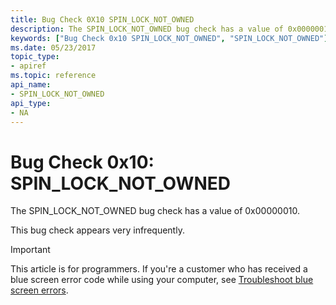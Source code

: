 ```yaml
---
title: Bug Check 0X10 SPIN_LOCK_NOT_OWNED
description: The SPIN_LOCK_NOT_OWNED bug check has a value of 0x00000010.This bug check appears very infrequently.
keywords: ["Bug Check 0x10 SPIN_LOCK_NOT_OWNED", "SPIN_LOCK_NOT_OWNED"]
ms.date: 05/23/2017
topic_type:
- apiref
ms.topic: reference
api_name:
- SPIN_LOCK_NOT_OWNED
api_type:
- NA
---
```


# Bug Check 0x10: SPIN\_LOCK\_NOT\_OWNED


The SPIN\_LOCK\_NOT\_OWNED bug check has a value of 0x00000010.

This bug check appears very infrequently.

> [!IMPORTANT]
> This article is for programmers. If you're a customer who has received a blue screen error code while using your computer, see [Troubleshoot blue screen errors](https://www.windows.com/stopcode).


 

 




